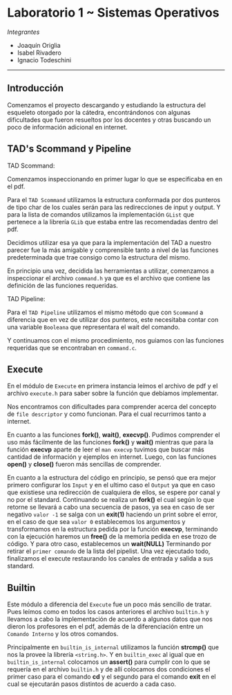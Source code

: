# Laboratorio 1 ~ Sistemas Operativos

_Integrantes_

* Joaquín Origlia
* Isabel Rivadero
* Ignacio Todeschini

---
## Introducción

Comenzamos el proyecto descargando y estudiando la estructura del esqueleto
otorgado por la cátedra, encontrándonos con algunas dificultades que fueron
resueltos por los docentes y otras buscando un poco de información adicional en internet.


## TAD's Scommand y Pipeline

TAD Scommand:

Comenzamos inspeccionando en primer lugar lo que se especificaba en en el pdf.

Para el `TAD Scommand` utilizamos la estructura conformada por dos punteros de tipo char de los cuales serán para las redirecciones de input y output. Y para la lista de comandos utilizamos la implementación `GList` que pertenece a la librería `GLib` que estaba entre las recomendadas dentro del pdf.

Decidimos utilizar esa ya que para la implementación del TAD a nuestro parecer fue la más amigable y comprensible tanto a nivel de las funciones predeterminada que trae consigo como la estructura del mismo.

En principio una vez, decidida las herramientas a utilizar, comenzamos a inspeccionar el archivo `command.h` ya que es el archivo que contiene las definición de las funciones requeridas.

TAD Pipeline:

Para el `TAD Pipeline` utilizamos el mismo método que con `Scommand` a diferencia
que en vez de utilizar dos punteros, este necesitaba contar con una variable
`Booleana` que representara el wait del comando.

Y continuamos con el mismo procedimiento, nos guiamos con las funciones requeridas
que se encontraban en `command.c`.

## Execute

En el módulo de `Execute` en primera instancia leímos el archivo de pdf y el archivo `execute.h` para saber sobre la función que debíamos implementar.

Nos encontramos con dificultades para comprender acerca del concepto de `file descriptor` y como funcionan. Para el cual recurrimos tanto a internet.

En cuanto a las funciones **fork()**, **wait()**, **execvp()**. Pudimos comprender el uso más fácilmente de las funciones **fork()** y **wait()** mientras que para la función **execvp** aparte de leer el `man execvp` tuvimos que buscar más cantidad de información y ejemplos en internet.
Luego, con las funciones **open()** y **close()** fueron más sencillas de comprender.

En cuanto a la estructura del código en principio, se pensó que era mejor primero configurar los `Input` y en el ultimo caso el `Output` ya que en caso que existiese una redirección de cualquiera de ellos, se espere por canal y no por el standard.
Continuando se realiza un **fork()** el cual según lo que retorne se llevará a cabo una secuencia de pasos, ya sea en caso de ser negativo `valor -1` se salga con un **exit(1)** haciendo un print sobre el error, en el caso de que sea `valor 0` establecemos los argumentos y transformamos en la estructura pedida por la función **execvp**, terminando con la ejecución haremos un **free()** de la memoria pedida en ese trozo de código.
Y para otro caso, establecemos un **wait(NULL)**
Terminando por retirar el `primer comando` de la lista del pipelist.
Una vez ejecutado todo, finalizamos el execute restaurando los canales de entrada y salida a sus standard.


## Builtin

Este módulo a diferencia del `Execute` fue un poco más sencillo de tratar.
Pues leímos como en todos los casos anteriores el archivo `builtin.h` y llevamos a cabo la implementación de acuerdo a algunos datos que nos dieron los profesores en el pdf, además de la diferenciación entre un `Comando Interno` y los otros comandos.

Principalmente en `builtin_is_internal` utilizamos la función **strcmp()** que nos la provee la librería `<string.h>`.
Y en `builtin_exec` al igual que en `builtin_is_internal` colocamos un **assert()** para cumplir con lo que se requería en el archivo `builtin.h` y de allí colocamos dos condiciones el primer caso para el comando **cd** y el segundo para el comando **exit** en el cual se ejecutarán pasos distintos de acuerdo a cada caso.
